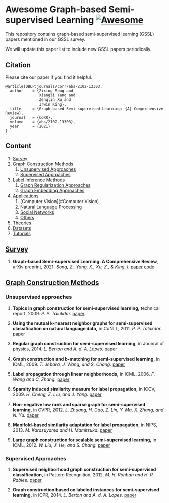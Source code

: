 # Awesome Graph-based Semi-supervised Learning [![Awesome](https://awesome.re/badge.svg)](https://awesome.re)
This repository contains graph-based semi-supervised learning (GSSL) papers mentioned in our GSSL survey.

We will update this paper list to include new GSSL papers periodically.

## Citation

Please cite our paper if you find it helpful.
```
@article{DBLP:journals/corr/abs-2102-13303,
  author    = {Zixing Song and
               Xiangli Yang and
               Zenglin Xu and
               Irwin King},
  title     = {Graph-based Semi-supervised Learning: {A} Comprehensive Review},
  journal   = {CoRR},
  volume    = {abs/2102.13303},
  year      = {2021}
}
```

## Content
1. [Survey](#Survey)
2. [Graph Construction Methods](#Graph-Construction-Methods)
    1. [Unsupervised Approaches](#Unsupervised-Approaches)
    1. [Supervised Approaches](#Supervised-Approaches)
3. [Label Inference Methods](#Label-Inference-Methods)
    1. [Graph Regularization Approaches](#Graph-Regularization-Approaches)
    1. [Graph Embedding Approaches](#Graph-Embedding-Approaches)
4. [Applications](#Applications)
    1. [Computer Vision](#Computer Vision)
    1. [Natural Language Processing](#Natural-Language-Processing)
    1. [Social Networks](#Social-Networks)
    1. [Others](#Others)
5. [Theories](#Theories)
6. [Datasets](#Datasets)
7. [Tutorials](#Tutorials)

## [Survey](#content)

1. **Graph-based Semi-supervised Learning: A Comprehensive Review,** arXiv preprint, 2021.
*Song, Z., Yang, X., Xu, Z., & King, I.*
[paper](https://arxiv.org/abs/2102.13303)
[code](https://github.com/AnthonySong98/awesome-graph-based-semi-supervised-learning)

## [Graph Construction Methods](#content)

### Unsupervised approaches

1. **Topics in graph construction for semi-supervised learning,** technical report, 2009.
*P. P. Talukdar.*
[paper](https://repository.upenn.edu/cgi/viewcontent.cgi?article=1982&context=cis_reports)

1. **Using the mutual k-nearest neighbor graphs for semi-supervised classification on natural language data,** in CoNLL, 2011.
*P. P. Talukdar.*
[paper](https://dl.acm.org/doi/10.5555/2018936.2018954)

1. **Regular graph construction for semi-supervised learning,** in Jounral of physics, 2014.
*L. Berton and A. d. A. Lopes.*
[paper](https://iopscience.iop.org/article/10.1088/1742-6596/490/1/012022/pdf)

1. **Graph construction and b-matching for semi-supervised learning,** in ICML, 2009.
*T. Jebara, J. Wang, and S. Chang.*
[paper](https://icml.cc/Conferences/2009/papers/188.pdf)

1. **Label propagation through linear neighborhoods,** in ICML, 2006.
*F. Wang and C. Zhang.*
[paper](https://citeseerx.ist.psu.edu/viewdoc/download?doi=10.1.1.76.3431&rep=rep1&type=pdf)

1. **Sparsity induced similarity measure for label propagation,** in ICCV, 2009.
*H. Cheng, Z. Liu, and J. Yang.*
[paper](https://ieeexplore.ieee.org/document/5459267)

1. **Non-negative low rank and sparse graph for semi-supervised learning,** in CVPR, 2012.
*L. Zhuang, H. Gao, Z. Lin, Y. Ma, X. Zhang, and N. Yu.*
[paper](https://ieeexplore.ieee.org/document/6247944)

1. **Manifold-based similarity adaptation for label propagation,** in NIPS, 2013.
*M. Karasuyama and H. Mamitsuka.*
[paper](https://proceedings.neurips.cc/paper/2013/file/3a835d3215755c435ef4fe9965a3f2a0-Paper.pdf)

1. **Large graph construction for scalable semi-supervised learning,** in ICML, 2012.
*W. Liu, J. He, and S. Chang.*
[paper](https://dl.acm.org/doi/10.5555/3104322.3104409)

### Supervised Approaches

1. **Supervised neighborhood graph construction for semi-supervised classification,** in Pattern Recognition, 2012.
*M. H. Rohban and H. R. Rabiee.*
[paper](https://www.sciencedirect.com/science/article/pii/S0031320311003797)

1. **Graph construction based on labeled instances for semi-supervised learning,** in ICPR, 2014.
*L. Berton and A. d. A. Lopes.*
[paper](https://ieeexplore.ieee.org/document/6977141)